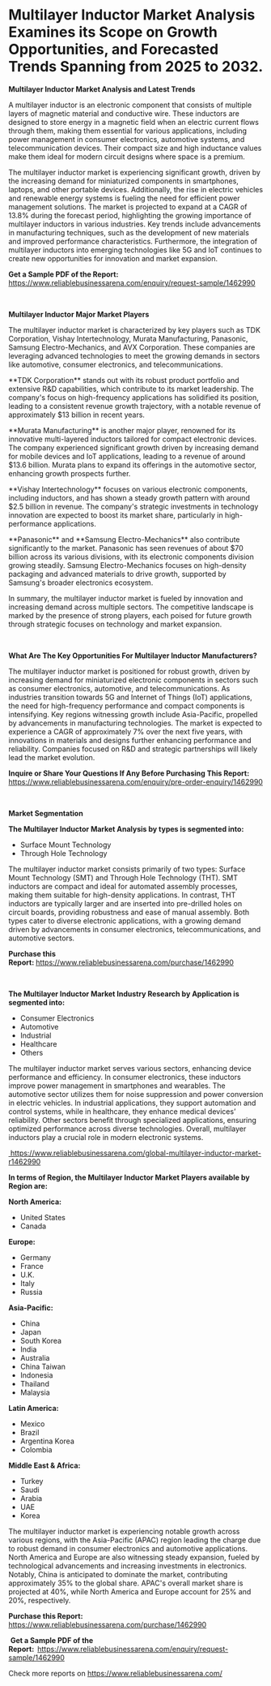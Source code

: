 <p><h1>Multilayer Inductor Market Analysis Examines its Scope on Growth Opportunities, and Forecasted Trends Spanning from 2025 to 2032.</h1></p><p><strong>Multilayer Inductor Market Analysis and Latest Trends</strong></p>
<p><p>A multilayer inductor is an electronic component that consists of multiple layers of magnetic material and conductive wire. These inductors are designed to store energy in a magnetic field when an electric current flows through them, making them essential for various applications, including power management in consumer electronics, automotive systems, and telecommunication devices. Their compact size and high inductance values make them ideal for modern circuit designs where space is a premium.</p><p>The multilayer inductor market is experiencing significant growth, driven by the increasing demand for miniaturized components in smartphones, laptops, and other portable devices. Additionally, the rise in electric vehicles and renewable energy systems is fueling the need for efficient power management solutions. The market is projected to expand at a CAGR of 13.8% during the forecast period, highlighting the growing importance of multilayer inductors in various industries. Key trends include advancements in manufacturing techniques, such as the development of new materials and improved performance characteristics. Furthermore, the integration of multilayer inductors into emerging technologies like 5G and IoT continues to create new opportunities for innovation and market expansion.</p></p>
<p><strong>Get a Sample PDF of the Report:&nbsp;</strong> <a href="https://www.reliablebusinessarena.com/enquiry/request-sample/1462990?utm_campaign=2341&utm_medium=2&utm_source=Github&utm_content=ia&utm_term=10022025&utm_id=multilayer-inductor">https://www.reliablebusinessarena.com/enquiry/request-sample/1462990</a></p>
<p>&nbsp;</p>
<p><strong>Multilayer Inductor Major Market Players</strong></p>
<p><p>The multilayer inductor market is characterized by key players such as TDK Corporation, Vishay Intertechnology, Murata Manufacturing, Panasonic, Samsung Electro-Mechanics, and AVX Corporation. These companies are leveraging advanced technologies to meet the growing demands in sectors like automotive, consumer electronics, and telecommunications.</p><p>**TDK Corporation** stands out with its robust product portfolio and extensive R&D capabilities, which contribute to its market leadership. The company's focus on high-frequency applications has solidified its position, leading to a consistent revenue growth trajectory, with a notable revenue of approximately $13 billion in recent years.</p><p>**Murata Manufacturing** is another major player, renowned for its innovative multi-layered inductors tailored for compact electronic devices. The company experienced significant growth driven by increasing demand for mobile devices and IoT applications, leading to a revenue of around $13.6 billion. Murata plans to expand its offerings in the automotive sector, enhancing growth prospects further.</p><p>**Vishay Intertechnology** focuses on various electronic components, including inductors, and has shown a steady growth pattern with around $2.5 billion in revenue. The company's strategic investments in technology innovation are expected to boost its market share, particularly in high-performance applications.</p><p>**Panasonic** and **Samsung Electro-Mechanics** also contribute significantly to the market. Panasonic has seen revenues of about $70 billion across its various divisions, with its electronic components division growing steadily. Samsung Electro-Mechanics focuses on high-density packaging and advanced materials to drive growth, supported by Samsung's broader electronics ecosystem.</p><p>In summary, the multilayer inductor market is fueled by innovation and increasing demand across multiple sectors. The competitive landscape is marked by the presence of strong players, each poised for future growth through strategic focuses on technology and market expansion.</p></p>
<p>&nbsp;</p>
<p><strong>What Are The Key Opportunities For Multilayer Inductor Manufacturers?</strong></p>
<p><p>The multilayer inductor market is positioned for robust growth, driven by increasing demand for miniaturized electronic components in sectors such as consumer electronics, automotive, and telecommunications. As industries transition towards 5G and Internet of Things (IoT) applications, the need for high-frequency performance and compact components is intensifying. Key regions witnessing growth include Asia-Pacific, propelled by advancements in manufacturing technologies. The market is expected to experience a CAGR of approximately 7% over the next five years, with innovations in materials and designs further enhancing performance and reliability. Companies focused on R&D and strategic partnerships will likely lead the market evolution.</p></p>
<p><strong>Inquire or Share Your Questions If Any Before Purchasing This Report:</strong> <a href="https://www.reliablebusinessarena.com/enquiry/pre-order-enquiry/1462990?utm_campaign=2341&utm_medium=2&utm_source=Github&utm_content=ia&utm_term=10022025&utm_id=multilayer-inductor">https://www.reliablebusinessarena.com/enquiry/pre-order-enquiry/1462990</a></p>
<p>&nbsp;</p>
<p><strong>Market Segmentation</strong></p>
<p><strong>The Multilayer Inductor Market Analysis by types is segmented into:</strong></p>
<p><ul><li>Surface Mount Technology</li><li>Through Hole Technology</li></ul></p>
<p><p>The multilayer inductor market consists primarily of two types: Surface Mount Technology (SMT) and Through Hole Technology (THT). SMT inductors are compact and ideal for automated assembly processes, making them suitable for high-density applications. In contrast, THT inductors are typically larger and are inserted into pre-drilled holes on circuit boards, providing robustness and ease of manual assembly. Both types cater to diverse electronic applications, with a growing demand driven by advancements in consumer electronics, telecommunications, and automotive sectors.</p></p>
<p><strong>Purchase this Report:&nbsp;</strong><a href="https://www.reliablebusinessarena.com/purchase/1462990?utm_campaign=2341&utm_medium=2&utm_source=Github&utm_content=ia&utm_term=10022025&utm_id=multilayer-inductor">https://www.reliablebusinessarena.com/purchase/1462990</a></p>
<p>&nbsp;</p>
<p><strong>The Multilayer Inductor Market Industry Research by Application is segmented into:</strong></p>
<p><ul><li>Consumer Electronics</li><li>Automotive</li><li>Industrial</li><li>Healthcare</li><li>Others</li></ul></p>
<p><p>The multilayer inductor market serves various sectors, enhancing device performance and efficiency. In consumer electronics, these inductors improve power management in smartphones and wearables. The automotive sector utilizes them for noise suppression and power conversion in electric vehicles. In industrial applications, they support automation and control systems, while in healthcare, they enhance medical devices’ reliability. Other sectors benefit through specialized applications, ensuring optimized performance across diverse technologies. Overall, multilayer inductors play a crucial role in modern electronic systems.</p></p>
<p><a href="https://www.reliablebusinessarena.com/global-multilayer-inductor-market-r1462990?utm_campaign=2341&utm_medium=2&utm_source=Github&utm_content=ia&utm_term=10022025&utm_id=multilayer-inductor">&nbsp;https://www.reliablebusinessarena.com/global-multilayer-inductor-market-r1462990</a></p>
<p><strong>In terms of Region, the Multilayer Inductor Market Players available by Region are:</strong></p>
<p>
    <p> <strong> North America: </strong>
        <ul>
            <li>United States</li>
            <li>Canada</li>
        </ul>
        </p> 
    <p> <strong> Europe: </strong>
        <ul>
            <li>Germany</li>
            <li>France</li>
            <li>U.K.</li>
            <li>Italy</li>
            <li>Russia</li>
        </ul>
        </p> 
    <p> <strong> Asia-Pacific: </strong>
        <ul>
            <li>China</li>
            <li>Japan</li>
            <li>South Korea</li>
            <li>India</li>
            <li>Australia</li>
            <li>China Taiwan</li>
            <li>Indonesia</li>
            <li>Thailand</li>
            <li>Malaysia</li>
        </ul>
        </p> 
    <p> <strong> Latin America: </strong>
        <ul>
            <li>Mexico</li>
            <li>Brazil</li>
            <li>Argentina Korea</li>
            <li>Colombia</li>
        </ul>
        </p> 
    <p> <strong> Middle East & Africa: </strong>
        <ul>
            <li>Turkey</li>
            <li>Saudi</li>
            <li>Arabia</li>
            <li>UAE</li>
            <li>Korea</li>
        </ul>
    </p>
    </p>
<p><p>The multilayer inductor market is experiencing notable growth across various regions, with the Asia-Pacific (APAC) region leading the charge due to robust demand in consumer electronics and automotive applications. North America and Europe are also witnessing steady expansion, fueled by technological advancements and increasing investments in electronics. Notably, China is anticipated to dominate the market, contributing approximately 35% to the global share. APAC's overall market share is projected at 40%, while North America and Europe account for 25% and 20%, respectively.</p></p>
<p><strong>Purchase this Report: </strong><a href="https://www.reliablebusinessarena.com/purchase/1462990?utm_campaign=2341&utm_medium=2&utm_source=Github&utm_content=ia&utm_term=10022025&utm_id=multilayer-inductor">https://www.reliablebusinessarena.com/purchase/1462990</a></p>
<p>&nbsp;<strong>Get a Sample PDF of the Report:&nbsp;&nbsp;</strong><a href="https://www.reliablebusinessarena.com/enquiry/request-sample/1462990?utm_campaign=2341&utm_medium=2&utm_source=Github&utm_content=ia&utm_term=10022025&utm_id=multilayer-inductor">https://www.reliablebusinessarena.com/enquiry/request-sample/1462990</a></p>
<p><strong></strong></p>
<p>Check more reports on <a href="https://www.reliablebusinessarena.com/?utm_campaign=2341&utm_medium=2&utm_source=Github&utm_content=ia&utm_term=10022025&utm_id=multilayer-inductor">https://www.reliablebusinessarena.com/</a></p>